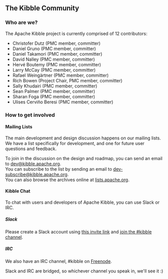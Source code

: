 ## The Kibble Community

### Who are we?

The Apache Kibble project is currently comprised of 12 contributors:

- Christofer Dutz (PMC member, committer)
- Daniel Gruno (PMC member, committer)
- Daniel Takamori (PMC member, committer)
- David Nalley (PMC member, committer)
- Hervé Boutemy (PMC member, committer)
- Larry McCay (PMC member, committer)
- Rafael Weingärtner (PMC member, committer)
- Rich Bowen (Project Chair, PMC member, committer)
- Sally Khudairi (PMC member, committer)
- Sean Palmer (PMC member, committer)
- Sharan Foga (PMC member, committer)
- Ulises Cerviño Beresi (PMC member, committer)

### How to get involved

#### Mailing Lists
The main development and design discussion happens on our mailing lists.
We have a list specifically for development, and one for future user questions and feedback.

To join in the discussion on the design and roadmap, you can send an email to [dev@kibble.apache.org](mailto:dev@kibble.apache.org).<br/>
You can subscribe to the list by sending an email to [dev-subscribe@kibble.apache.org](mailto:dev-subscribe@kibble.apache.org).<br/>
You can also browse the archives online at [lists.apache.org](https://lists.apache.org/list.html?dev@kibble.apache.org).

#### Kibble Chat
To chat with users and developers of Apache Kibble, you can use Slack or IRC.<br/>

##### Slack
Please create a Slack account using [this invite link](https://s.apache.org/slack-invite) and [join the #kibble channel](https://s.apache.org/kibble-slack-channel).

##### IRC
We also have an IRC channel, #kibble on [Freenode](https://webchat.freenode.net/?channels=#kibble).<br/>

Slack and IRC are bridged, so whichever channel you speak in, we'll see it :)
